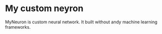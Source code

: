 # My custom neyron
MyNeuron is custom neural network. It built without andy machine learning frameworks.
